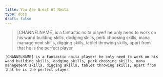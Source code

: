 ```yaml
---
title: You Are Great At Noita
type: docs
draft: false
---
```


> [CHANNELNAME] is a fantastic noita player! he only need to work on his wand building skills, dodging skills, perk choosing skills, mana management skills, digging skills, tablet throwing skills, apart from that he is the perfect player

```plaintext {filename="Copy to clipboard"}
[CHANNELNAME] is a fantastic noita player! he only need to work on his wand building skills, dodging skills, perk choosing skills, mana management skills, digging skills, tablet throwing skills, apart from that he is the perfect player
```
